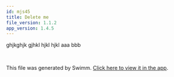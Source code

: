 ```yaml
---
id: mjs45
title: Delete me
file_version: 1.1.2
app_version: 1.4.5
---
```


ghjkghjk gjhkl hjkl hjkl aaa bbb

<br/>

This file was generated by Swimm. [Click here to view it in the app](/repos/ls4DA2fLasmQuEbT4ipw/docs/mjs45).
